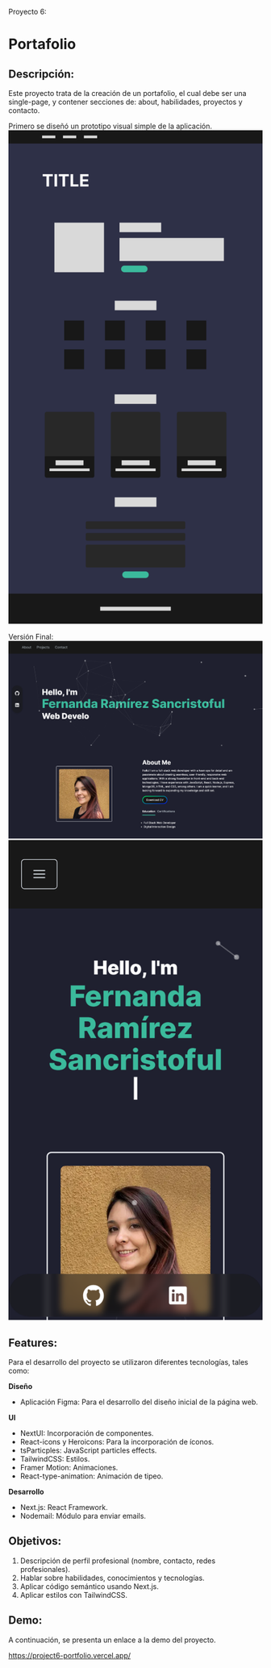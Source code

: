 Proyecto 6: 
# Portafolio

## **Descripción:**
Este proyecto trata de la creación de un portafolio, el cual debe ser una single-page, y contener secciones de: about, habilidades, proyectos y contacto.

Primero se diseñó un prototipo visual simple de la aplicación.
![Imagen del prototipo de diseño de la aplicación](/public/readme/design.png)

Versión Final:
![Imagen de la aplicación versión desk](/public/readme/final-desk.png)
![Imagen de la aplicación versión mobile](/public/readme/final-mobile.png)

## **Features:**
Para el desarrollo del proyecto se utilizaron diferentes tecnologías, tales como:

**Diseño**
- Aplicación Figma: Para el desarrollo del diseño inicial de la página web.

**UI**
- NextUI: Incorporación de componentes.
- React-icons y Heroicons: Para la incorporación de íconos.
- tsParticples: JavaScript particles effects.
- TailwindCSS: Estilos.
- Framer Motion: Animaciones.
- React-type-animation: Animación de tipeo.

**Desarrollo**
- Next.js: React Framework.
- Nodemail: Módulo para enviar emails.

## **Objetivos:**
1. Descripción de perfil profesional (nombre, contacto, redes profesionales).
2. Hablar sobre habilidades, conocimientos y tecnologías.
3. Aplicar código semántico usando Next.js.
4. Aplicar estilos con TailwindCSS.

## **Demo:**
A continuación, se presenta un enlace a la demo del proyecto.

https://project6-portfolio.vercel.app/